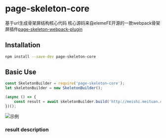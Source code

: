 # page-skeleton-core
基于url生成骨架屏结构核心代码
核心源码来自elemeFE开源的一款webpack骨架屏插件[page-skeleton-webpack-plugin][1]

## Installation

```bash
npm install --save-dev page-skeleton-core
```

## Basic Use

```javascript
const SkeletonBuilder = require('page-skeleton-core');
let skeletonBuilder = new SkeletonBuilder();

(async () => {
    const result = await skeletonBuilder.build('http://meishi.meituan.com/i/?ci=30&stid_b=1&cevent=imt%2Fhomepage%2Fcategory1%2F1');
})();
```

![示例][2]

### result description


  [1]: https://github.com/ElemeFE/page-skeleton-webpack-plugin
  [2]: https://carlwuao.oss-cn-shanghai.aliyuncs.com/skeleton.gif
